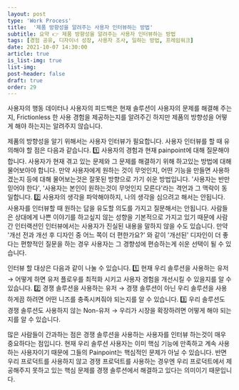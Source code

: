 ```yaml
---
layout: post
type: 'Work Process'
title:  '제품 방향성을 알려주는 사용자 인터뷰하는 방법'
subtitle: 요약 👉 제품 방향성을 알려주는 사용자 인터뷰하는 방법
tags: [경험 공유, 디자이너 성장, 사용자 조사, 일하는 방법, 프레임워크]
date: 2021-10-07 14:30:00
article: true
is_list-img: true
list-img: 
post-header: false
draft: true
order: 29
---
```


사용자의 행동 데이터나 사용자의 피드백은 현재 솔루션이 사용자의 문제를 해결해 주는지, Frictionless 한 사용 경험을 제공하는지를 알려주긴 하지만 제품의 방향성을 어떻게 해야 하는지는 알려주지 않습니다.

제품의 방향성을 알기 위해서는 사용자 인터뷰가 필요합니다. 사용자 인터뷰를 할 때 유의해야 할 점은 다음과 같습니다.
1️⃣ 사용자의 경험과 현재 painpoint에 대해 질문해야 합니다.
사용자가 현재 겪고 있는 문제와 그 문제를 해결하기 위해 하고있는 방법에 대해 물어보아야 합니다. 만약 사용자에게 원하는 것이 무엇인지, 어떤 기능을 만들면 사용하겠는지 등에 대해 물어보는것은 잘못된 방향으로 가기 쉬운 방법입니다. '사용자는 반만 믿어야 한다', '사용자는 본인이 원하는것이 무엇인지 모른다'라는 격언과 그 맥락이 동일합니다.
2️⃣ 사용자의 생각을 파악해야하지, 나의 생각을 심으려고 해서는 안됩니다.
사용자를 인터뷰할 때 원하는 답을 유도할 의도를 가지고 질문해서는 안됩니다. 사람들은 상대에게 나쁜 이야기를 하고싶지 않는 성향을 기본적으로 가지고 있기 때문에 사람 간 인터랙션인 인터뷰에서는 사용자가 진실된 내용을 말하지 않을 수도 있습니다. 만약 '개선 전과 개선 후 디자인 중 어느 쪽이 더 편한가요?' 와 같이 '개선된' 디자인이 더 좋다는 편향적인 질문을 하는 경우 사용자는 그 경향성에 편승하는게 쉬운 선택이 될 수 있습니다.

인터뷰 할 대상은 다음과 같이 나눌 수 있습니다.
1️⃣ 현재 우리 솔루션을 사용하는 유저
→ 어떻게 하면 유저 플로우를 최적화 시키고 사용자 경험을 개선시킬 수 있을지를 알 수 있습니다.
2️⃣ 경쟁 솔루션을 사용하는 유저
→ 경쟁 솔루션이 아닌 우리 솔루션을 사용하게끔 하려면 어떤 니즈를 충족시켜줘야 되는지를 알 수 있습니다.
3️⃣ 우리 솔루션도 경쟁 솔루션도 사용하지 않는 Non-유저
→ 우리가 시장을 확장하려면 어떻게 해야 되는지를 알 수 있습니다.

많은 사람들이 간과하는 점은 경쟁 솔루션을 사용하는 사용자를 인터뷰 하는것이 매우 중요하다는 점입니다. 현재 우리 솔루션 사용자는 이미 핵심 기능에 만족하고 계속 사용하는 사용자이기 때문에 그들의 Painpoint는 핵심적인 문제가 아닐 수 있습니다. 반면 우리 프로덕트를 사용하지 않고 경쟁 프로덕트를 사용하는 경우엔 우리 프로덕트에서 제공해주지 못하고 있는 핵심 문제를 경쟁 솔루션에서 해결하고 있다는 의미이기 때문입니다.